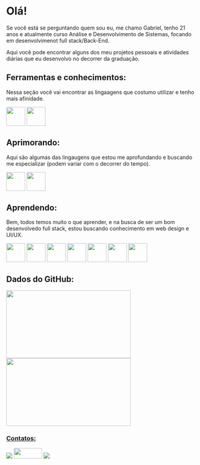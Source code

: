 <!DOCTYPE html>
  <html>
    <body>
      <h1>Olá!</h1>
      <p>Se você está se perguntando quem sou eu, me chamo Gabriel, tenho 21 anos e atualmente curso Análise e Desenvolvimento de Sistemas, focando em desenvolvimenot full stack/Back-End.</p>
      <p>Aqui você pode encontrar alguns dos meu projetos pessoais e atividades diárias que eu desenvolvo no decorrer da graduação.</p>
      <h2>Ferramentas e conhecimentos:</h2>
      <p>Nessa seção você vai encontrar as lingaagens que costumo utilizar e tenho mais afinidade.</p>
      <div>
        <img src="https://cdn.jsdelivr.net/gh/devicons/devicon/icons/git/git-original.svg" width="50" height="50"/>
        <img src="https://cdn.jsdelivr.net/gh/devicons/devicon/icons/python/python-original-wordmark.svg" width="50" height="50"/>
      </div>
      <h2>Aprimorando:</h2>
      <p>Aqui são algumas das lingaugens que estou me aprofundando e buscando me especializar (podem variar com o decorrer do tempo).</p>
      <div>
        <img src="https://cdn.jsdelivr.net/gh/devicons/devicon/icons/python/python-original-wordmark.svg" width="50" height="50"/>
        <img src="https://cdn.jsdelivr.net/gh/devicons/devicon/icons/csharp/csharp-original.svg" width="50" height="50"/>  
      </div>
      <h2>Aprendendo:</h2>
      <p>Bem, todos temos muito o que aprender, e na busca de ser um bom desenvolvedo full stack, estou buscando conhecimento em web design e UI/UX.</p>
      <div>
        <img src="https://cdn.jsdelivr.net/gh/devicons/devicon/icons/django/django-plain.svg" width="50" height="50"/>
        <img src="https://cdn.jsdelivr.net/gh/devicons/devicon/icons/microsoftsqlserver/microsoftsqlserver-plain-wordmark.svg" width="50" height="50"/>
        <img src="https://cdn.jsdelivr.net/gh/devicons/devicon/icons/javascript/javascript-plain.svg" width="50" height="50"/>
        <img src="https://cdn.jsdelivr.net/gh/devicons/devicon/icons/html5/html5-original-wordmark.svg" width="50" height="50"/>
        <img src="https://cdn.jsdelivr.net/gh/devicons/devicon/icons/css3/css3-original-wordmark.svg" width="50" height="50"/>
        <img src="https://cdn.jsdelivr.net/gh/devicons/devicon/icons/flutter/flutter-original.svg" width="50" height="50"/>
        <img src="https://cdn.jsdelivr.net/gh/devicons/devicon/icons/linux/linux-original.svg" width="50" height="50"/>
      </div>
      <h2>Dados do GitHub:</h2>
      <div>
        <a href="https://github.com/Moto-Log">
        <img height="180em" src="https://github-readme-stats.vercel.app/api/top-langs/?username=Moto-Log&layout=compact&langs_count=7&theme=tokyonight" width="330"/>
        <img height="180em" src="https://github-readme-stats.vercel.app/api?username=Moto-Log&show_icons=true&theme=tokyonight&include_all_commits=true&count_private=true" width="330"/>
      </div>
      <h3>Contatos:</h3>
      <div>
        <a href="https://www.twitch.tv/motolog" target="_blank"><img src="https://img.shields.io/badge/Twitch-9146FF?style=for-the-badge&logo=twitch&logoColor=white" target="_blank"></a>
        <a href = "mailto:contato@gabrielbarrosguimaraes"><img src="https://g7.com.br/wp-content/uploads/outlook-logo.jpg" target="_blank" width="75" height="28"></a>
        <a href="https://www.linkedin.com/in/seu-usuário-linkedln-aqui" target="_blank"><img src="https://img.shields.io/badge/-LinkedIn-%230077B5?style=for-the-badge&logo=linkedin&logoColor=white" target="_blank"></a>
      </div>
    </body>
  </html>

